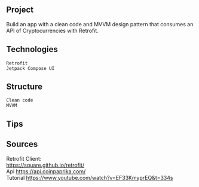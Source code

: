 Project
-
Build an app with a clean code and MVVM design pattern that consumes an API of Cryptocurrencies with Retrofit.

Technologies
-
    Retrofit
    Jetpack Compose UI

Structure
-
    Clean code
    MVVM

Tips
-

Sources
-
Retrofit Client:
<br>
https://square.github.io/retrofit/
<br>
Api
https://api.coinpaprika.com/
<br>
Tutorial
https://www.youtube.com/watch?v=EF33KmyprEQ&t=334s

